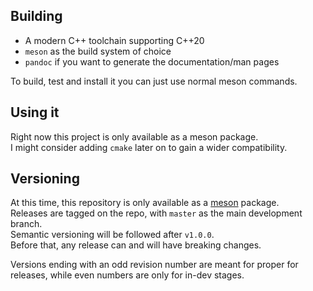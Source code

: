 ## Building

- A modern C++ toolchain supporting C++20
- `meson` as the build system of choice
- `pandoc` if you want to generate the documentation/man pages

To build, test and install it you can just use normal meson commands.

## Using it

Right now this project is only available as a meson package.  
I might consider adding `cmake` later on to gain a wider compatibility.

## Versioning

At this time, this repository is only available as a [meson](https://mesonbuild.com/) package.  
Releases are tagged on the repo, with `master` as the main development branch.  
Semantic versioning will be followed after `v1.0.0`.   
Before that, any release can and will have breaking changes.

Versions ending with an odd revision number are meant for proper for releases, while even numbers are only for in-dev stages.
